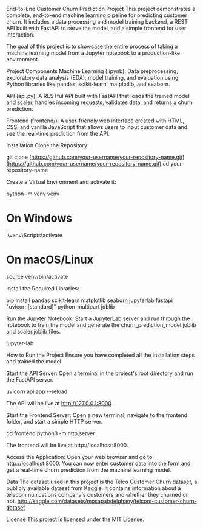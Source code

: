 End-to-End Customer Churn Prediction Project
This project demonstrates a complete, end-to-end machine learning pipeline for predicting customer churn. It includes a data processing and model training backend, a REST API built with FastAPI to serve the model, and a simple frontend for user interaction.

The goal of this project is to showcase the entire process of taking a machine learning model from a Jupyter notebook to a production-like environment.

Project Components
Machine Learning (.ipynb): Data preprocessing, exploratory data analysis (EDA), model training, and evaluation using Python libraries like pandas, scikit-learn, matplotlib, and seaborn.

API (api.py): A RESTful API built with FastAPI that loads the trained model and scaler, handles incoming requests, validates data, and returns a churn prediction.

Frontend (frontend/): A user-friendly web interface created with HTML, CSS, and vanilla JavaScript that allows users to input customer data and see the real-time prediction from the API.

Installation
Clone the Repository:

git clone [https://github.com/your-username/your-repository-name.git](https://github.com/your-username/your-repository-name.git)
cd your-repository-name


Create a Virtual Environment and activate it:

python -m venv venv
# On Windows
.\venv\Scripts\activate
# On macOS/Linux
source venv/bin/activate


Install the Required Libraries:

pip install pandas scikit-learn matplotlib seaborn jupyterlab fastapi "uvicorn[standard]" python-multipart joblib


Run the Jupyter Notebook:
Start a JupyterLab server and run through the notebook to train the model and generate the churn_prediction_model.joblib and scaler.joblib files.

jupyter-lab


How to Run the Project
Ensure you have completed all the installation steps and trained the model.

Start the API Server:
Open a terminal in the project's root directory and run the FastAPI server.

uvicorn api:app --reload


The API will be live at http://127.0.0.1:8000.

Start the Frontend Server:
Open a new terminal, navigate to the frontend folder, and start a simple HTTP server.

cd frontend
python3 -m http.server


The frontend will be live at http://localhost:8000.

Access the Application:
Open your web browser and go to http://localhost:8000. You can now enter customer data into the form and get a real-time churn prediction from the machine learning model.

Data
The dataset used in this project is the Telco Customer Churn dataset, a publicly available dataset from Kaggle. It contains information about a telecommunications company's customers and whether they churned or not.
http://kaggle.com/datasets/mosapabdelghany/telcom-customer-churn-dataset


License
This project is licensed under the MIT License.
